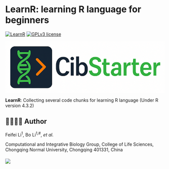 # LearnR: learning R language for beginners # 

[![LearnR](https://img.shields.io/badge/LearnR-black?style=for-the-badge&logo=icq&logolColor=42F425)](https://github.com/libcell/LearnR) 
[![GPLv3 license](https://img.shields.io/badge/License-GPLv3-red.svg)](http://perso.crans.org/besson/LICENSE.html)

<img src = "img/CibStarter.png" width = "800" align = "middle"> 

**LearnR**: Collecting several code chunks for learning R language 
(Under R version 4.3.2)

## 👩‍🏫👨‍🏫 Author 

Feifei Li<sup>1</sup>, Bo Li<sup>1,#</sup>, *et al.*

Computational and Integrative Biology Group, College of Life Sciences, Chongqing Normal University, Chongqing 401331, China

<img src = "img/R.png" width = "800" align = "middle"> 